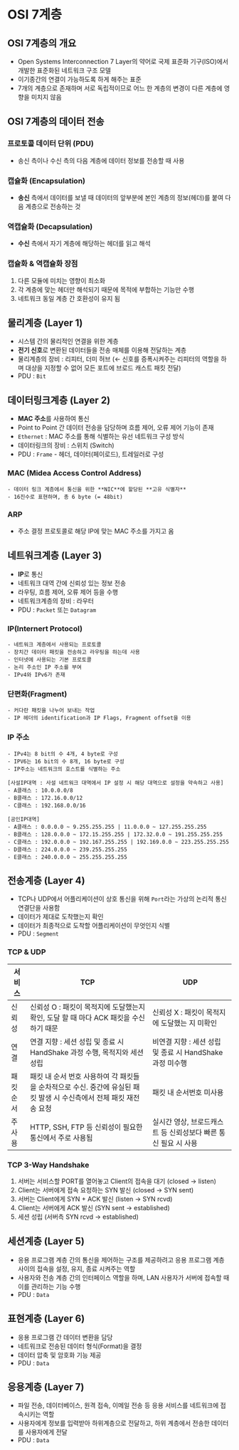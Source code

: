 # OSI 7계층

## OSI 7계층의 개요
 - Open Systems Interconnection 7 Layer의 약어로 국제 표준화 기구(ISO)에서 개발한 표준화된 네트워크 구조 모델
 - 이기종간의 연결이 가능하도록 하게 해주는 표준
 - 7개의 계층으로 존재하며 서로 독립적이므로 어느 한 계층의 변경이 다른 계층에 영향을 미치지 않음

## OSI 7계층의 데이터 전송

### 프로토콜 데이터 단위 (PDU)
 - 송신 측이나 수신 측의 다음 계층에 데이터 정보를 전송할 때 사용

### 캡슐화 (Encapsulation)
 - **송신** 측에서 데이터를 보낼 때 데이터의 앞부분에 본인 계층의 정보(헤더)를 붙여 다음 계층으로 전송하는 것

### 역캡슐화 (Decapsulation)
 - **수신** 측에서 자기 계층에 해당하는 헤더를 읽고 해석

### 캡슐화 & 역캡슐화 장점
 1. 다른 모듈에 미치는 영향이 최소화
 2. 각 계층에 맞는 헤더만 해석되기 때문에 목적에 부합하는 기능만 수행
 3. 네트워크 동일 계층 간 호환성이 유지 됨

## 물리계층 (Layer 1)
 - 시스템 간의 물리적인 연결을 위한 계층
 - **전기 신호**로 변환된 데이터들을 전송 매체를 이용해 전달하는 계층
 - 물리계층의 장비 : 리피터, 더미 허브 (← 신호를 증폭시켜주는 리피터의 역할을 하며 대상을 지정할 수 없어 모든 포트에 브로드 캐스트 패킷 전달)
 - PDU : `Bit`

## 데이터링크계층 (Layer 2)
 - **MAC 주소**를 사용하여 통신
 - Point to Point 간 데이터 전송을 담당하며 흐름 제어, 오류 제어 기능이 존재
 - `Ethernet` : MAC 주소를 통해 식별하는 유선 네트워크 구성 방식
 - 데이터링크의 장비 : 스위치 (Switch)
 - PDU : `Frame` - 헤더, 데이터(페이로드), 트레일러로 구성
 ### MAC (Midea Access Control Address)
    - 데이터 링크 계층에서 통신을 위한 **NIC**에 할당된 **고유 식별자**
    - 16진수로 표현하며, 총 6 byte (= 48bit)
 ### ARP 
 - 주소 결정 프로토콜로 해당 IP에 맞는 MAC 주소를 가지고 옴

## 네트워크계층 (Layer 3)
 - **IP**로 통신
 - 네트워크 대역 간에 신뢰성 있는 정보 전송
 - 라우팅, 흐름 제어, 오류 제어 등을 수행
 - 네트워크계층의 장비 : 라우터
 - PDU : `Packet` 또는 `Datagram`
 ### IP(Internert Protocol)
    - 네트워크 계층에서 사용되는 프로토콜
    - 장치간 데이터 패킷을 전송하고 라우팅을 하는데 사용
    - 인터넷에 사용되는 기본 프로토콜
    - 논리 주소인 IP 주소를 부여
    - IPv4와 IPv6가 존재
 ### 단편화(Fragment)
    - 커다란 패킷을 나누어 보내는 작업
    - IP 헤더의 identification과 IP Flags, Fragment offset을 이용
 ### IP 주소
    - IPv4는 8 bit의 수 4개, 4 byte로 구성
    - IPV6는 16 bit의 수 8개, 16 byte로 구성
    - IP주소는 네트워크의 호스트를 식별하는 주소
    
    [사설IP대역 : 사설 네트워크 대역에서 IP 설정 시 해당 대역으로 설정을 약속하고 사용]
    - A클래스 : 10.0.0.0/8
    - B클래스 : 172.16.0.0/12
    - C클래스 : 192.168.0.0/16
    
    [공인IP대역]
    - A클래스 : 0.0.0.0 ~ 9.255.255.255 | 11.0.0.0 ~ 127.255.255.255
    - B클래스 : 128.0.0.0 ~ 172.15.255.255 | 172.32.0.0 ~ 191.255.255.255
    - C클래스 : 192.0.0.0 ~ 192.167.255.255 | 192.169.0.0 ~ 223.255.255.255
    - D클래스 : 224.0.0.0 ~ 239.255.255.255
    - E클래스 : 240.0.0.0 ~ 255.255.255.255

## 전송계층 (Layer 4)
 - TCP나 UDP에서 어플리케이션이 상호 통신을 위해 `Port`라는 가상의 논리적 통신 연결단을 사용함
 - 데이터가 제대로 도착했는지 확인
 - 데이터가 최종적으로 도착할 어플리케이션이 무엇인지 식별
 - PDU : `Segment`
 ### TCP & UDP
 <table>
   <thead>
      <tr>
         <th>서비스</th>
         <th>TCP</th>
         <th>UDP</th>
      </tr>
   </thead>
   <tbody>
      <tr>
         <td>신뢰성</td>
         <td>신뢰성 O : 패킷이 목적지에 도달했는지 확인, 도달 할 때 마다 ACK 패킷을 수신하기 때문</td>
         <td>신뢰성 X : 패킷이 목적지에 도달했는 지 미확인</td>
      </tr>
      <tr>
         <td>연결</td>
         <td>연결 지향 : 세션 성립 및 종료 시 HandShake 과정 수행, 목적지와 세션 성립</td>
         <td>비연결 지향 : 세션 성립 및 종료 시 HandShake 과정 미수행</td>
      </tr>
      <tr>
         <td>패킷 순서</td>
         <td>패킷 내 순서 번호 사용하여 각 패킷들을 순차적으로 수신. 중간에 유실된 패킷 발생 시 수신측에서 전체 패킷 재전송 요청</td>
         <td>패킷 내 순서번호 미사용</td>
      </tr>
      <tr>
         <td>주 사용</td>
         <td>HTTP, SSH, FTP 등 신뢰성이 필요한 통신에서 주로 사용됨</td>
         <td>실시간 영상, 브로드캐스트 등 신뢰성보다 빠른 통신 필요 시 사용</td>
      </tr>
   </tbody>
 </table>

 ### TCP 3-Way Handshake
 1. 서버는 서비스할 PORT를 열어놓고 Client의 접속을 대기 (closed → listen)
 2. Client는 서버에게 접속 요청하는 SYN 발신 (closed → SYN sent)
 3. 서버는 Client에게 SYN + ACK 발신 (listen → SYN rcvd)
 4. Client는 서버에게 ACK 발신 (SYN sent → established)
 5. 세션 성립 (서버측 SYN rcvd → established)

## 세션계층 (Layer 5)
 - 응용 프로그램 계층 간의 통신을 제어하는 구조를 제공하려고 응용 프로그램 계층 사이의 접속을 설정, 유지, 종료 시켜주는 역할
 - 사용자와 전송 계층 간의 인터페이스 역할을 하며, LAN 사용자가 서버에 접속할 때 이를 관리하는 기능 수행
 - PDU : `Data`

## 표현계층 (Layer 6)
 - 응용 프로그램 간 데이터 변환을 담당
 - 네트워크로 전송된 데이터 형식(Format)을 결정
 - 데이터 압축 및 암호화 기능 제공
 - PDU : `Data`

## 응용계층 (Layer 7)
 - 파일 전송, 데이터베이스, 원격 접속, 이메일 전송 등 응용 서비스를 네트워크에 접속시키는 역할
 - 사용자에게 정보를 입력받아 하위계층으로 전달하고, 하위 계층에서 전송한 데이터를 사용자에게 전달
 - PDU : `Data`
